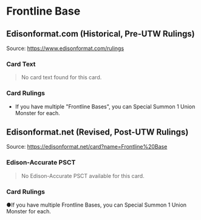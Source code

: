# Frontline Base

## Edisonformat.com (Historical, Pre-UTW Rulings)

Source: https://www.edisonformat.com/rulings

### Card Text

> No card text found for this card.

### Card Rulings

*   If you have multiple "Frontline Bases", you can Special Summon 1 Union Monster for each.

## Edisonformat.net (Revised, Post-UTW Rulings)

Source: https://edisonformat.net/card?name=Frontline%20Base

### Edison-Accurate PSCT

> No Edison-Accurate PSCT available for this card.

### Card Rulings

●If you have multiple Frontline Bases, you can Special Summon 1 Union Monster for each.
            